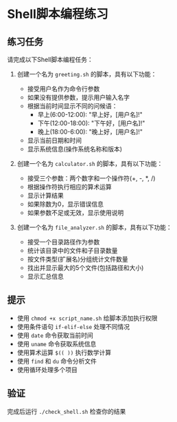 # Shell脚本编程练习

## 练习任务
请完成以下Shell脚本编程任务：

1. 创建一个名为 `greeting.sh` 的脚本，具有以下功能：
   - 接受用户名作为命令行参数
   - 如果没有提供参数，提示用户输入名字
   - 根据当前时间显示不同的问候语：
     - 早上(6:00-12:00): "早上好，[用户名]!"
     - 下午(12:00-18:00): "下午好，[用户名]!"
     - 晚上(18:00-6:00): "晚上好，[用户名]!"
   - 显示当前日期和时间
   - 显示系统信息(操作系统名称和版本)

2. 创建一个名为 `calculator.sh` 的脚本，具有以下功能：
   - 接受三个参数：两个数字和一个操作符(+, -, *, /)
   - 根据操作符执行相应的算术运算
   - 显示计算结果
   - 如果除数为0，显示错误信息
   - 如果参数不足或无效，显示使用说明

3. 创建一个名为 `file_analyzer.sh` 的脚本，具有以下功能：
   - 接受一个目录路径作为参数
   - 统计该目录中的文件和子目录数量
   - 按文件类型(扩展名)分组统计文件数量
   - 找出并显示最大的5个文件(包括路径和大小)
   - 显示汇总信息

## 提示
- 使用 `chmod +x script_name.sh` 给脚本添加执行权限
- 使用条件语句 `if-elif-else` 处理不同情况
- 使用 `date` 命令获取当前时间
- 使用 `uname` 命令获取系统信息
- 使用算术运算 `$(( ))` 执行数学计算
- 使用 `find` 和 `du` 命令分析文件
- 使用循环处理多个项目

## 验证
完成后运行 `./check_shell.sh` 检查你的结果 